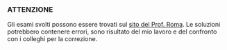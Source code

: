 ### ATTENZIONE
Gli esami svolti possono essere trovati sul [sito del Prof. Roma](http://www.dis.uniroma1.it/~roma/didattica/RO19-20/materiale.htm).
Le soluzioni potrebbero contenere errori, sono risultato del mio lavoro e del confronto con i colleghi per la correzione.